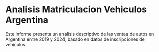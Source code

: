 # Analisis Matriculacion Vehiculos Argentina
Este informe presenta un análisis descriptivo de las ventas de autos en Argentina entre 2019 y 2024, basado en datos de inscripciones de vehículos.
